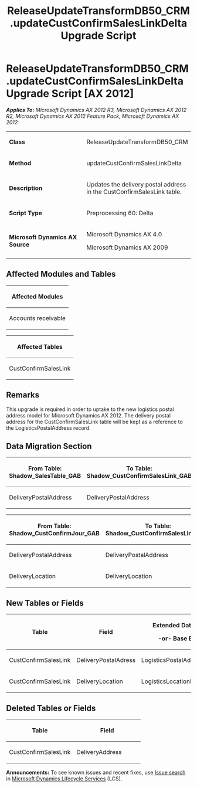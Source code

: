 ﻿---
title: ReleaseUpdateTransformDB50_CRM.updateCustConfirmSalesLinkDelta Upgrade Script
TOCTitle: ReleaseUpdateTransformDB50_CRM.updateCustConfirmSalesLinkDelta Upgrade Script
ms:assetid: 13d6e949-7f35-679c-bf7c-e8a239e032e8
ms:mtpsurl: https://msdn.microsoft.com/en-us/library/JJ718494(v=AX.60)
ms:contentKeyID: 49706779
ms.date: 05/18/2015
mtps_version: v=AX.60
---

# ReleaseUpdateTransformDB50\_CRM.updateCustConfirmSalesLinkDelta Upgrade Script [AX 2012]


_**Applies To:** Microsoft Dynamics AX 2012 R3, Microsoft Dynamics AX 2012 R2, Microsoft Dynamics AX 2012 Feature Pack, Microsoft Dynamics AX 2012_

<table>
<colgroup>
<col style="width: 50%" />
<col style="width: 50%" />
</colgroup>
<tbody>
<tr class="odd">
<td><p><strong>Class</strong></p></td>
<td><p>ReleaseUpdateTransformDB50_CRM</p></td>
</tr>
<tr class="even">
<td><p><strong>Method</strong></p></td>
<td><p>updateCustConfirmSalesLinkDelta</p></td>
</tr>
<tr class="odd">
<td><p><strong>Description</strong></p></td>
<td><p>Updates the delivery postal address in the CustConfirmSalesLink table.</p></td>
</tr>
<tr class="even">
<td><p><strong>Script Type</strong></p></td>
<td><p>Preprocessing 60: Delta</p></td>
</tr>
<tr class="odd">
<td><p><strong>Microsoft Dynamics AX Source</strong></p></td>
<td><p>Microsoft Dynamics AX 4.0</p>
<p>Microsoft Dynamics AX 2009</p></td>
</tr>
</tbody>
</table>


## Affected Modules and Tables

<table>
<colgroup>
<col style="width: 100%" />
</colgroup>
<thead>
<tr class="header">
<th><p>Affected Modules</p></th>
</tr>
</thead>
<tbody>
<tr class="odd">
<td><p>Accounts receivable</p></td>
</tr>
</tbody>
</table>


<table>
<colgroup>
<col style="width: 100%" />
</colgroup>
<thead>
<tr class="header">
<th><p>Affected Tables</p></th>
</tr>
</thead>
<tbody>
<tr class="odd">
<td><p>CustConfirmSalesLink</p></td>
</tr>
</tbody>
</table>


## Remarks

This upgrade is required in order to uptake to the new logistics postal address model for Microsoft Dynamics AX 2012. The delivery postal address for the CustConfirmSalesLink table will be kept as a reference to the LogisticsPostalAddress record.

## Data Migration Section

<table>
<colgroup>
<col style="width: 50%" />
<col style="width: 50%" />
</colgroup>
<thead>
<tr class="header">
<th><p>From Table: Shadow_SalesTable_GAB</p></th>
<th><p>To Table: Shadow_CustConfirmSalesLink_GAB</p></th>
</tr>
</thead>
<tbody>
<tr class="odd">
<td><p>DeliveryPostalAddress</p></td>
<td><p>DeliveryPostalAddress</p></td>
</tr>
</tbody>
</table>


<table>
<colgroup>
<col style="width: 50%" />
<col style="width: 50%" />
</colgroup>
<thead>
<tr class="header">
<th><p>From Table: Shadow_CustConfirmJour_GAB</p></th>
<th><p>To Table: Shadow_CustConfirmSalesLink_GAB</p></th>
</tr>
</thead>
<tbody>
<tr class="odd">
<td><p>DeliveryPostalAddress</p></td>
<td><p>DeliveryPostalAddress</p></td>
</tr>
<tr class="even">
<td><p>DeliveryLocation</p></td>
<td><p>DeliveryLocation</p></td>
</tr>
</tbody>
</table>


## New Tables or Fields

<table>
<colgroup>
<col style="width: 33%" />
<col style="width: 33%" />
<col style="width: 33%" />
</colgroup>
<thead>
<tr class="header">
<th><p>Table</p></th>
<th><p>Field</p></th>
<th><p>Extended Data Type</p>
<p>-or- Base Enum</p></th>
</tr>
</thead>
<tbody>
<tr class="odd">
<td><p>CustConfirmSalesLink</p></td>
<td><p>DeliveryPostalAdress</p></td>
<td><p>LogisticsPostalAddressRecId</p></td>
</tr>
<tr class="even">
<td><p>CustConfirmSalesLink</p></td>
<td><p>DeliveryLocation</p></td>
<td><p>LogisticsLocationRecId</p></td>
</tr>
</tbody>
</table>


## Deleted Tables or Fields

<table>
<colgroup>
<col style="width: 50%" />
<col style="width: 50%" />
</colgroup>
<thead>
<tr class="header">
<th><p>Table</p></th>
<th><p>Field</p></th>
</tr>
</thead>
<tbody>
<tr class="odd">
<td><p>CustConfirmSalesLink</p></td>
<td><p>DeliveryAddress</p></td>
</tr>
</tbody>
</table>

  
**Announcements:** To see known issues and recent fixes, use [Issue search](http://go.microsoft.com/fwlink/?linkid=389258) in [Microsoft Dynamics Lifecycle Services](http://go.microsoft.com/fwlink/?linkid=306505) (LCS).

